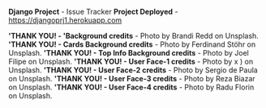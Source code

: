 **Django Project** - Issue Tracker 
**Project Deployed** - https://djangoprj1.herokuapp.com


**'THANK YOU! - 'Background credits** - Photo by Brandi Redd on Unsplash.
**'THANK YOU! - Cards Background credits** - Photo by Ferdinand Stöhr on Unsplash.
**'THANK YOU! - Top Info Background credits** - Photo by Joel Filipe on Unsplash.
**'THANK YOU! - User Face-1 credits** - Photo by x ) on Unsplash.
**'THANK YOU! - User Face-2 credits** - Photo by Sergio de Paula on Unsplash.
**'THANK YOU! - User Face-3 credits** - Photo by Reza Biazar on Unsplash.
**'THANK YOU! - User Face-4 credits** - Photo by Radu Florin on Unsplash.

